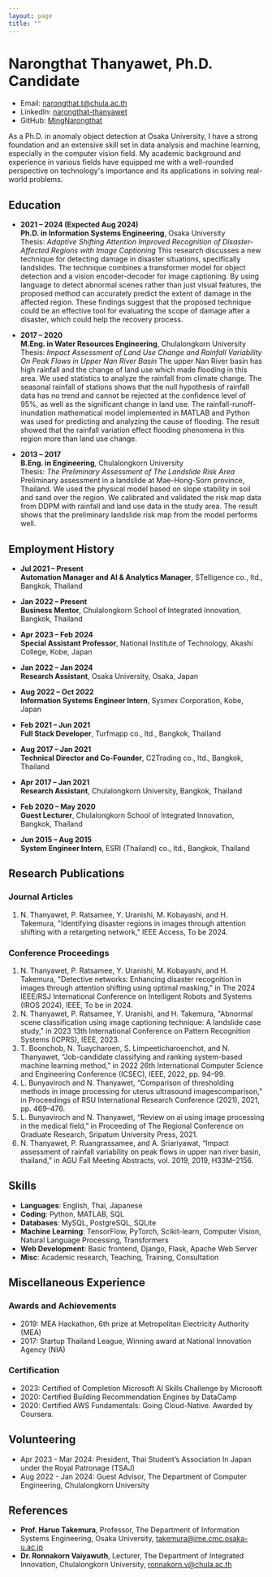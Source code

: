 ```yaml
---
layout: page
title: ""
---
```

# Narongthat Thanyawet, Ph.D. Candidate

- Email: [narongthat.t@chula.ac.th](mailto:narongthat.t@chula.ac.th)
- LinkedIn: [narongthat-thanyawet](http://www.linkedin.com/in/narongthat-thanyawet-2a301619a/)
- GitHub: [MingNarongthat](https://github.com/MingNarongthat)

As a Ph.D. in anomaly object detection at Osaka University, I have a strong foundation and an extensive skill set in data analysis and machine learning, especially in the computer vision field. My academic background and experience in various fields have equipped me with a well-rounded perspective on technology's importance and its applications in solving real-world problems.

## Education

- **2021 – 2024 (Expected Aug 2024)**  
  **Ph.D. in Information Systems Engineering**, Osaka University  
  Thesis: *Adaptive Shifting Attention Improved Recognition of Disaster-Affected Regions with Image Captioning*
  This research discusses a new technique for detecting damage in disaster situations, specifically landslides. The technique combines a transformer model for object detection and a vision encoder-decoder for image captioning. By using language to detect abnormal scenes rather than just visual features, the proposed method can accurately predict the extent of damage in the affected region. These findings suggest that the proposed technique could be an effective tool for evaluating the scope of damage after a disaster, which could help the recovery process.

- **2017 – 2020**  
  **M.Eng. in Water Resources Engineering**, Chulalongkorn University  
  Thesis: *Impact Assessment of Land Use Change and Rainfall Variability On Peak Flows in Upper Nan River Basin*
  The upper Nan River basin has high rainfall and the change of land use which made flooding in this area. We used statistics to analyze the rainfall from climate change. The seasonal rainfall of stations shows that the null hypothesis of rainfall data has no trend and cannot be rejected at the confidence level of 95%, as well as the significant change in land use. The rainfall-runoff-inundation mathematical model implemented in MATLAB and Python was used for predicting and analyzing the cause of flooding. The result showed that the rainfall variation effect flooding phenomena in this region more than land use change.

- **2013 – 2017**  
  **B.Eng. in Engineering**, Chulalongkorn University  
  Thesis: *The Preliminary Assessment of The Landslide Risk Area*
  Preliminary assessment in a landslide at Mae-Hong-Sorn province, Thailand. We used the physical model based on slope stability in soil and sand over the region. We calibrated and validated the risk map data from DDPM with rainfall and land use data in the study area. The result shows that the preliminary landslide risk map from the model performs well.

## Employment History

- **Jul 2021 – Present**  
  **Automation Manager and AI & Analytics Manager**, STelligence co., ltd., Bangkok, Thailand

- **Jan 2022 – Present**  
  **Business Mentor**, Chulalongkorn School of Integrated Innovation, Bangkok, Thailand

- **Apr 2023 – Feb 2024**  
  **Special Assistant Professor**, National Institute of Technology, Akashi College, Kobe, Japan

- **Jan 2022 – Jan 2024**  
  **Research Assistant**, Osaka University, Osaka, Japan

- **Aug 2022 – Oct 2022**  
  **Information Systems Engineer Intern**, Sysmex Corporation, Kobe, Japan

- **Feb 2021 – Jun 2021**  
  **Full Stack Developer**, Turfmapp co., ltd., Bangkok, Thailand

- **Aug 2017 – Jan 2021**  
  **Technical Director and Co-Founder**, C2Trading co., ltd., Bangkok, Thailand

- **Apr 2017 – Jan 2021**  
  **Research Assistant**, Chulalongkorn University, Bangkok, Thailand

- **Feb 2020 – May 2020**  
  **Guest Lecturer**, Chulalongkorn School of Integrated Innovation, Bangkok, Thailand

- **Jun 2015 – Aug 2015**  
  **System Engineer Intern**, ESRI (Thailand) co., ltd., Bangkok, Thailand

## Research Publications

### Journal Articles

1. N. Thanyawet, P. Ratsamee, Y. Uranishi, M. Kobayashi, and H. Takemura, "Identifying disaster regions in images through attention shifting with a retargeting network," IEEE Access, To be 2024.

### Conference Proceedings

1. N. Thanyawet, P. Ratsamee, Y. Uranishi, M. Kobayashi, and H. Takemura, "Detective networks: Enhancing disaster recognition in images through attention shifting using optimal masking," in The 2024 IEEE/RSJ International Conference on Intelligent Robots and Systems (IROS 2024), IEEE, To be in 2024.
2. N. Thanyawet, P. Ratsamee, Y. Uranishi, and H. Takemura, "Abnormal scene classification using image captioning technique: A landslide case study," in 2023 13th International Conference on Pattern Recognition Systems (ICPRS), IEEE, 2023.
3. T. Boonchob, N. Tuaycharoen, S. Limpeeticharoenchot, and N. Thanyawet, “Job-candidate classifying and ranking system-based machine learning method,” in 2022 26th International Computer Science and Engineering Conference (ICSEC), IEEE, 2022, pp. 94–99.
4. L. Bunyaviroch and N. Thanyawet, “Comparison of thresholding methods in image processing for uterus ultrasound imagescomparison,” in Proceedings of RSU International Research Conference (2021), 2021, pp. 469–476.
5. L. Bunyaviroch and N. Thanyawet, “Review on ai using image processing in the medical field,” in Proceeding of The Regional Conference on Graduate Research, Sripatum University Press, 2021.
6. N. Thanyawet, P. Ruangrassamee, and A. Sriariyawat, “Impact assessment of rainfall variability on peak flows in upper nan river basin, thailand,” in AGU Fall Meeting Abstracts, vol. 2019, 2019, H33M–2156.

## Skills

- **Languages**: English, Thai, Japanese
- **Coding**: Python, MATLAB, SQL
- **Databases**: MySQL, PostgreSQL, SQLite
- **Machine Learning**: TensorFlow, PyTorch, Scikit-learn, Computer Vision, Natural Language Processing, Transformers
- **Web Development**: Basic frontend, Django, Flask, Apache Web Server
- **Misc**: Academic research, Teaching, Training, Consultation

## Miscellaneous Experience

### Awards and Achievements

- 2019: MEA Hackathon, 6th prize at Metropolitan Electricity Authority (MEA)
- 2017: Startup Thailand League, Winning award at National Innovation Agency (NIA)

### Certification

- 2023: Certified of Completion Microsoft AI Skills Challenge by Microsoft
- 2020: Certified Building Recommendation Engines by DataCamp
- 2020: Certified AWS Fundamentals: Going Cloud-Native. Awarded by Coursera.

## Volunteering

- Apr 2023 - Mar 2024: President, Thai Student’s Association In Japan under the Royal Patronage (TSAJ)
- Aug 2022 - Jan 2024: Guest Advisor, The Department of Computer Engineering, Chulalongkorn University

## References

- **Prof. Haruo Takemura**, Professor, The Department of Information Systems Engineering, Osaka University, [takemura@ime.cmc.osaka-u.ac.jp](mailto:takemura@ime.cmc.osaka-u.ac.jp)
- **Dr. Ronnakorn Vaiyawuth**, Lecturer, The Department of Integrated Innovation, Chulalongkorn University, [ronnakorn.v@chula.ac.th](mailto:ronnakorn.v@chula.ac.th)
